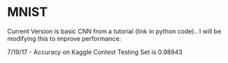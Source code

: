 # MNIST

Current Version is basic CNN from a tutorial (link in python code).. I will be modifying this to improve performance:

7/19/17 - Accuracy on Kaggle Contest Testing Set is 0.98943
